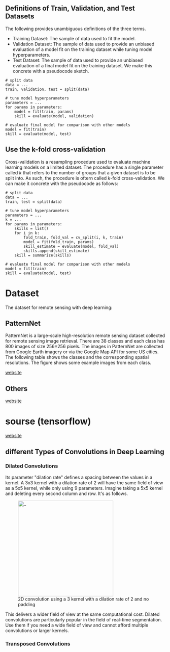 
## Definitions of Train, Validation, and Test Datasets
The following provides unambiguous definitions of the three terms.
- Training Dataset: The sample of data used to fit the model.
- Validation Dataset: The sample of data used to provide an unbiased evaluation of a model fit on the training dataset while tuning model hyperparameters.
- Test Dataset: The sample of data used to provide an unbiased evaluation of a final model fit on the training dataset.
We make this concrete with a pseudocode sketch.
```
# split data
data = ...
train, validation, test = split(data)

# tune model hyperparameters
parameters = ...
for params in parameters:
	model = fit(train, params)
	skill = evaluate(model, validation)

# evaluate final model for comparison with other models
model = fit(train)
skill = evaluate(model, test)
```
## Use the k-fold cross-validation
Cross-validation is a resampling procedure used to evaluate machine learning models on a limited dataset. The procedure has a single parameter called $k$ that refers to the number of groups that a given dataset is to be split into. As such, the procedure is oftern called $k$-fold cross-validation.
We can make it concrete with the pseudocode as follows:
```
# split data
data = ...
train, test = split(data)

# tune model hyperparameters
parameters = ...
k = ...
for params in parameters:
	skills = list()
	for i in k:
		fold_train, fold_val = cv_split(i, k, train)
		model = fit(fold_train, params)
		skill_estimate = evaluate(model, fold_val)
		skills.append(skill_estimate)
	skill = summarize(skills)

# evaluate final model for comparison with other models
model = fit(train)
skill = evaluate(model, test)
```

# Dataset
The dataset for remote sensing with deep learning:
## PatternNet
PatternNet is a large-scale high-resolution remote sensing dataset collected for remote sensing image retrieval. There are 38 classes and each class has 800 images of size 256×256 pixels. The images in PatternNet are collected from Google Earth imagery or via the Google Map API for some US cities. The following table shows the classes and the corresponding spatial resolutions. The figure shows some example images from each class.


[website](https://sites.google.com/view/zhouwx/dataset)

## Others
[website](https://zhangbin0917.github.io/2018/06/12/%E9%81%A5%E6%84%9F%E6%95%B0%E6%8D%AE%E9%9B%86/)


# sourse (tensorflow)

[website](https://github.com/tavgreen/landuse_classification)




## different Types of Convolutions in Deep Learning
### Dilated Convolutions
Its parameter "dilation rate" defines a spacing between the values in a kernel. A 3x3 kernel with a dilation rate of 2 will have the same field of view as a 5x5 kernel, while only using 9 parameters. Imagine taking a 5x5 kernel and deleting every second column and row. It's as follows.
<figure>
  <img src="https://miro.medium.com/max/474/1*SVkgHoFoiMZkjy54zM_SUw.gif"  width="300" alt=".." title="Optional title" />
  <figcaption>2D convolution using a 3 kernel with a dilation rate of 2 and no padding</figcaption>
</figure>
This delivers a wider field of view at the same computational cost. Dilated convolutions are particularly popular in the field of real-time segmentation. Use them if you need a wide field of view and cannot afford multiple convolutions or larger kernels.

### Transposed Convolutions







